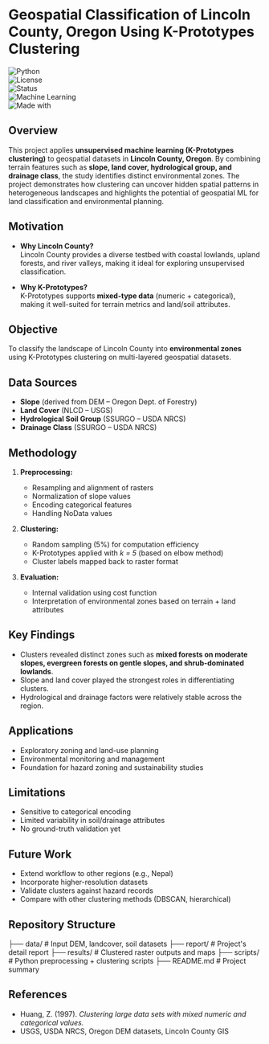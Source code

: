 # Geospatial Classification of Lincoln County, Oregon Using K-Prototypes Clustering  

![Python](https://img.shields.io/badge/Python-3.10%2B-blue.svg)  
![License](https://img.shields.io/badge/License-MIT-green.svg)  
![Status](https://img.shields.io/badge/Status-Completed-brightgreen.svg)  
![Machine Learning](https://img.shields.io/badge/Machine%20Learning-K--Prototypes-orange)  
![Made with](https://img.shields.io/badge/Made%20with-QGIS%20%7C%20Rasterio%20%7C%20Pandas-lightgrey)  

## Overview  
This project applies **unsupervised machine learning (K-Prototypes clustering)** to geospatial datasets in **Lincoln County, Oregon**. By combining terrain features such as **slope, land cover, hydrological group, and drainage class**, the study identifies distinct environmental zones. The project demonstrates how clustering can uncover hidden spatial patterns in heterogeneous landscapes and highlights the potential of geospatial ML for land classification and environmental planning.  

## Motivation  
- **Why Lincoln County?**  
  Lincoln County provides a diverse testbed with coastal lowlands, upland forests, and river valleys, making it ideal for exploring unsupervised classification.  

- **Why K-Prototypes?**  
  K-Prototypes supports **mixed-type data** (numeric + categorical), making it well-suited for terrain metrics and land/soil attributes.  

## Objective  
To classify the landscape of Lincoln County into **environmental zones** using K-Prototypes clustering on multi-layered geospatial datasets.  

## Data Sources  
- **Slope** (derived from DEM – Oregon Dept. of Forestry)  
- **Land Cover** (NLCD – USGS)  
- **Hydrological Soil Group** (SSURGO – USDA NRCS)  
- **Drainage Class** (SSURGO – USDA NRCS)  

## Methodology  
1. **Preprocessing:**  
   - Resampling and alignment of rasters  
   - Normalization of slope values  
   - Encoding categorical features  
   - Handling NoData values  

2. **Clustering:**  
   - Random sampling (5%) for computation efficiency  
   - K-Prototypes applied with *k = 5* (based on elbow method)  
   - Cluster labels mapped back to raster format  

3. **Evaluation:**  
   - Internal validation using cost function  
   - Interpretation of environmental zones based on terrain + land attributes  

## Key Findings  
- Clusters revealed distinct zones such as **mixed forests on moderate slopes, evergreen forests on gentle slopes, and shrub-dominated lowlands**.  
- Slope and land cover played the strongest roles in differentiating clusters.  
- Hydrological and drainage factors were relatively stable across the region.  

## Applications  
- Exploratory zoning and land-use planning  
- Environmental monitoring and management  
- Foundation for hazard zoning and sustainability studies  

## Limitations  
- Sensitive to categorical encoding  
- Limited variability in soil/drainage attributes  
- No ground-truth validation yet  

## Future Work  
- Extend workflow to other regions (e.g., Nepal)  
- Incorporate higher-resolution datasets  
- Validate clusters against hazard records  
- Compare with other clustering methods (DBSCAN, hierarchical)  

## Repository Structure  
├── data/ # Input DEM, landcover, soil datasets
├── report/ # Project's detail report
├── results/ # Clustered raster outputs and maps
├── scripts/ # Python preprocessing + clustering scripts
├── README.md # Project summary

## References  
- Huang, Z. (1997). *Clustering large data sets with mixed numeric and categorical values.*  
- USGS, USDA NRCS, Oregon DEM datasets, Lincoln County GIS  
